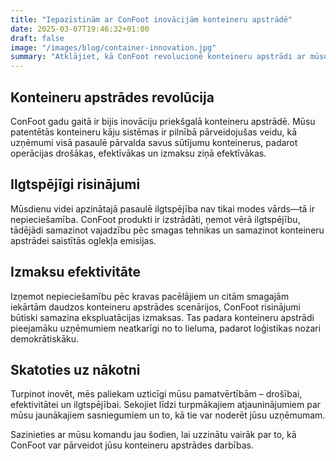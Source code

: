 ```yaml
---
title: "Iepazīstinām ar ConFoot inovācijām konteineru apstrādē"
date: 2025-03-07T19:46:32+01:00
draft: false
image: "/images/blog/container-innovation.jpg"
summary: "Atklājiet, kā ConFoot revolucionē konteineru apstrādi ar mūsu jaunākajām inovācijām un ilgtspējīgiem risinājumiem."
---
```


## Konteineru apstrādes revolūcija

ConFoot gadu gaitā ir bijis inovāciju priekšgalā konteineru apstrādē. Mūsu patentētās konteineru kāju sistēmas ir pilnībā pārveidojušas veidu, kā uzņēmumi visā pasaulē pārvalda savus sūtījumu konteinerus, padarot operācijas drošākas, efektīvākas un izmaksu ziņā efektīvākas.

## Ilgtspējīgi risinājumi

Mūsdienu videi apzinātajā pasaulē ilgtspējība nav tikai modes vārds—tā ir nepieciešamība. ConFoot produkti ir izstrādāti, ņemot vērā ilgtspējību, tādējādi samazinot vajadzību pēc smagas tehnikas un samazinot konteineru apstrādei saistītās oglekļa emisijas.

## Izmaksu efektivitāte

Izņemot nepieciešamību pēc kravas pacēlājiem un citām smagajām iekārtām daudzos konteineru apstrādes scenārijos, ConFoot risinājumi būtiski samazina ekspluatācijas izmaksas. Tas padara konteineru apstrādi pieejamāku uzņēmumiem neatkarīgi no to lieluma, padarot loģistikas nozari demokrātiskāku.

## Skatoties uz nākotni

Turpinot inovēt, mēs paliekam uzticīgi mūsu pamatvērtībām – drošībai, efektivitātei un ilgtspējībai. Sekojiet līdzi turpmākajiem atjauninājumiem par mūsu jaunākajiem sasniegumiem un to, kā tie var noderēt jūsu uzņēmumam.

Sazinieties ar mūsu komandu jau šodien, lai uzzinātu vairāk par to, kā ConFoot var pārveidot jūsu konteineru apstrādes darbības.
